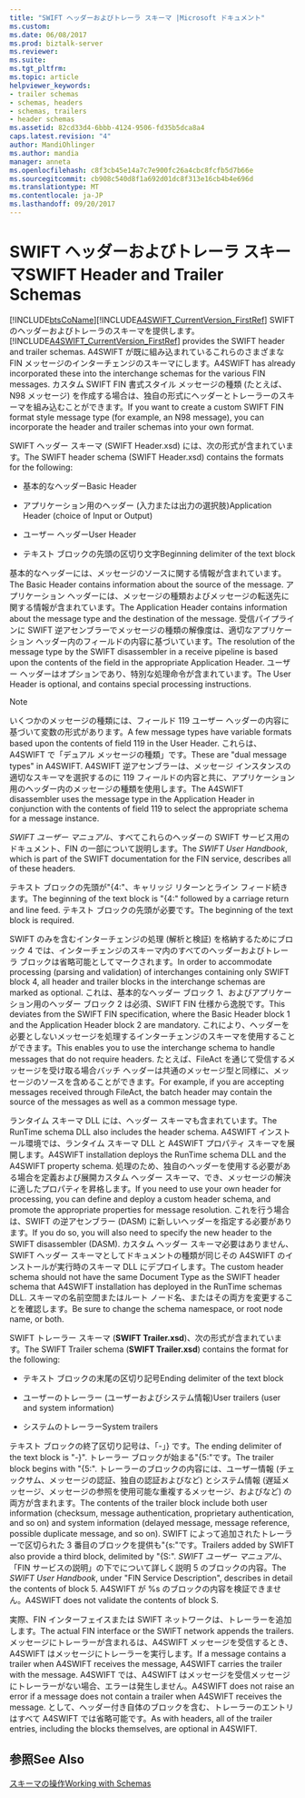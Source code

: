 ```yaml
---
title: "SWIFT ヘッダーおよびトレーラ スキーマ |Microsoft ドキュメント"
ms.custom: 
ms.date: 06/08/2017
ms.prod: biztalk-server
ms.reviewer: 
ms.suite: 
ms.tgt_pltfrm: 
ms.topic: article
helpviewer_keywords:
- trailer schemas
- schemas, headers
- schemas, trailers
- header schemas
ms.assetid: 82cd33d4-6bbb-4124-9506-fd35b5dca8a4
caps.latest.revision: "4"
author: MandiOhlinger
ms.author: mandia
manager: anneta
ms.openlocfilehash: c8f3cb45e14a7c7e900fc26a4cbc8fcfb5d7b66e
ms.sourcegitcommit: cb908c540d8f1a692d01dc8f313e16cb4b4e696d
ms.translationtype: MT
ms.contentlocale: ja-JP
ms.lasthandoff: 09/20/2017
---
```

# <a name="swift-header-and-trailer-schemas"></a><span data-ttu-id="a33d1-102">SWIFT ヘッダーおよびトレーラ スキーマ</span><span class="sxs-lookup"><span data-stu-id="a33d1-102">SWIFT Header and Trailer Schemas</span></span>
[!INCLUDE[btsCoName](../../includes/btsconame-md.md)]<span data-ttu-id="a33d1-103">[!INCLUDE[A4SWIFT_CurrentVersion_FirstRef](../../includes/a4swift-currentversion-firstref-md.md)] SWIFT のヘッダーおよびトレーラのスキーマを提供します。</span><span class="sxs-lookup"><span data-stu-id="a33d1-103"> [!INCLUDE[A4SWIFT_CurrentVersion_FirstRef](../../includes/a4swift-currentversion-firstref-md.md)] provides the SWIFT header and trailer schemas.</span></span> <span data-ttu-id="a33d1-104">A4SWIFT が既に組み込まれているこれらのさまざまな FIN メッセージのインターチェンジのスキーマにします。</span><span class="sxs-lookup"><span data-stu-id="a33d1-104">A4SWIFT has already incorporated these into the interchange schemas for the various FIN messages.</span></span> <span data-ttu-id="a33d1-105">カスタム SWIFT FIN 書式スタイル メッセージの種類 (たとえば、N98 メッセージ) を作成する場合は、独自の形式にヘッダーとトレーラーのスキーマを組み込むことができます。</span><span class="sxs-lookup"><span data-stu-id="a33d1-105">If you want to create a custom SWIFT FIN format style message type (for example, an N98 message), you can incorporate the header and trailer schemas into your own format.</span></span>  
  
 <span data-ttu-id="a33d1-106">SWIFT ヘッダー スキーマ (SWIFT Header.xsd) には、次の形式が含まれています。</span><span class="sxs-lookup"><span data-stu-id="a33d1-106">The SWIFT header schema (SWIFT Header.xsd) contains the formats for the following:</span></span>  
  
-   <span data-ttu-id="a33d1-107">基本的なヘッダー</span><span class="sxs-lookup"><span data-stu-id="a33d1-107">Basic Header</span></span>  
  
-   <span data-ttu-id="a33d1-108">アプリケーション用のヘッダー (入力または出力の選択肢)</span><span class="sxs-lookup"><span data-stu-id="a33d1-108">Application Header (choice of Input or Output)</span></span>  
  
-   <span data-ttu-id="a33d1-109">ユーザー ヘッダー</span><span class="sxs-lookup"><span data-stu-id="a33d1-109">User Header</span></span>  
  
-   <span data-ttu-id="a33d1-110">テキスト ブロックの先頭の区切り文字</span><span class="sxs-lookup"><span data-stu-id="a33d1-110">Beginning delimiter of the text block</span></span>  
  
 <span data-ttu-id="a33d1-111">基本的なヘッダーには、メッセージのソースに関する情報が含まれています。</span><span class="sxs-lookup"><span data-stu-id="a33d1-111">The Basic Header contains information about the source of the message.</span></span> <span data-ttu-id="a33d1-112">アプリケーション ヘッダーには、メッセージの種類およびメッセージの転送先に関する情報が含まれています。</span><span class="sxs-lookup"><span data-stu-id="a33d1-112">The Application Header contains information about the message type and the destination of the message.</span></span> <span data-ttu-id="a33d1-113">受信パイプラインに SWIFT 逆アセンブラーでメッセージの種類の解像度は、適切なアプリケーション ヘッダー内のフィールドの内容に基づいています。</span><span class="sxs-lookup"><span data-stu-id="a33d1-113">The resolution of the message type by the SWIFT disassembler in a receive pipeline is based upon the contents of the field in the appropriate Application Header.</span></span> <span data-ttu-id="a33d1-114">ユーザー ヘッダーはオプションであり、特別な処理命令が含まれています。</span><span class="sxs-lookup"><span data-stu-id="a33d1-114">The User Header is optional, and contains special processing instructions.</span></span>  
  
> [!NOTE]
>  <span data-ttu-id="a33d1-115">いくつかのメッセージの種類には、フィールド 119 ユーザー ヘッダーの内容に基づいて変数の形式があります。</span><span class="sxs-lookup"><span data-stu-id="a33d1-115">A few message types have variable formats based upon the contents of field 119 in the User Header.</span></span> <span data-ttu-id="a33d1-116">これらは、A4SWIFT で「デュアル メッセージの種類」です。</span><span class="sxs-lookup"><span data-stu-id="a33d1-116">These are "dual message types" in A4SWIFT.</span></span> <span data-ttu-id="a33d1-117">A4SWIFT 逆アセンブラーは、メッセージ インスタンスの適切なスキーマを選択するのに 119 フィールドの内容と共に、アプリケーション用のヘッダー内のメッセージの種類を使用します。</span><span class="sxs-lookup"><span data-stu-id="a33d1-117">The A4SWIFT disassembler uses the message type in the Application Header in conjunction with the contents of field 119 to select the appropriate schema for a message instance.</span></span>  
  
 <span data-ttu-id="a33d1-118">*SWIFT ユーザー マニュアル*、すべてこれらのヘッダーの SWIFT サービス用のドキュメント、FIN の一部について説明します。</span><span class="sxs-lookup"><span data-stu-id="a33d1-118">The *SWIFT User Handbook*, which is part of the SWIFT documentation for the FIN service, describes all of these headers.</span></span>  
  
 <span data-ttu-id="a33d1-119">テキスト ブロックの先頭が"{4:"、キャリッジ リターンとライン フィード続きます。</span><span class="sxs-lookup"><span data-stu-id="a33d1-119">The beginning of the text block is "{4:" followed by a carriage return and line feed.</span></span> <span data-ttu-id="a33d1-120">テキスト ブロックの先頭が必要です。</span><span class="sxs-lookup"><span data-stu-id="a33d1-120">The beginning of the text block is required.</span></span>  
  
 <span data-ttu-id="a33d1-121">SWIFT のみを含むインターチェンジの処理 (解析と検証) を格納するためにブロック 4 では、インターチェンジのスキーマ内のすべてのヘッダーおよびトレーラ ブロックは省略可能としてマークされます。</span><span class="sxs-lookup"><span data-stu-id="a33d1-121">In order to accommodate processing (parsing and validation) of interchanges containing only SWIFT block 4, all header and trailer blocks in the interchange schemas are marked as optional.</span></span> <span data-ttu-id="a33d1-122">これは、基本的なヘッダー ブロック 1、およびアプリケーション用のヘッダー ブロック 2 は必須、SWIFT FIN 仕様から逸脱です。</span><span class="sxs-lookup"><span data-stu-id="a33d1-122">This deviates from the SWIFT FIN specification, where the Basic Header block 1 and the Application Header block 2 are mandatory.</span></span> <span data-ttu-id="a33d1-123">これにより、ヘッダーを必要としないメッセージを処理するインターチェンジのスキーマを使用することができます。</span><span class="sxs-lookup"><span data-stu-id="a33d1-123">This enables you to use the interchange schema to handle messages that do not require headers.</span></span> <span data-ttu-id="a33d1-124">たとえば、FileAct を通じて受信するメッセージを受け取る場合バッチ ヘッダーは共通のメッセージ型と同様に、メッセージのソースを含めることができます。</span><span class="sxs-lookup"><span data-stu-id="a33d1-124">For example, if you are accepting messages received through FileAct, the batch header may contain the source of the messages as well as a common message type.</span></span>  
  
 <span data-ttu-id="a33d1-125">ランタイム スキーマ DLL には、ヘッダー スキーマも含まれています。</span><span class="sxs-lookup"><span data-stu-id="a33d1-125">The RunTime schema DLL also includes the header schema.</span></span> <span data-ttu-id="a33d1-126">A4SWIFT インストール環境では、ランタイム スキーマ DLL と A4SWIFT プロパティ スキーマを展開します。</span><span class="sxs-lookup"><span data-stu-id="a33d1-126">A4SWIFT installation deploys the RunTime schema DLL and the A4SWIFT property schema.</span></span> <span data-ttu-id="a33d1-127">処理のため、独自のヘッダーを使用する必要がある場合を定義および展開カスタム ヘッダー スキーマ、でき、メッセージの解決に適したプロパティを昇格します。</span><span class="sxs-lookup"><span data-stu-id="a33d1-127">If you need to use your own header for processing, you can define and deploy a custom header schema, and promote the appropriate properties for message resolution.</span></span> <span data-ttu-id="a33d1-128">これを行う場合は、SWIFT の逆アセンブラー (DASM) に新しいヘッダーを指定する必要があります。</span><span class="sxs-lookup"><span data-stu-id="a33d1-128">If you do so, you will also need to specify the new header to the SWIFT disassembler (DASM).</span></span> <span data-ttu-id="a33d1-129">カスタム ヘッダー スキーマ必要はありません、SWIFT ヘッダー スキーマとしてドキュメントの種類が同じその A4SWIFT のインストールが実行時のスキーマ DLL にデプロイします。</span><span class="sxs-lookup"><span data-stu-id="a33d1-129">The custom header schema should not have the same Document Type as the SWIFT header schema that A4SWIFT installation has deployed in the RunTime schemas DLL.</span></span> <span data-ttu-id="a33d1-130">スキーマの名前空間またはルート ノード名、またはその両方を変更することを確認します。</span><span class="sxs-lookup"><span data-stu-id="a33d1-130">Be sure to change the schema namespace, or root node name, or both.</span></span>  
  
 <span data-ttu-id="a33d1-131">SWIFT トレーラー スキーマ (**SWIFT Trailer.xsd**)、次の形式が含まれています。</span><span class="sxs-lookup"><span data-stu-id="a33d1-131">The SWIFT Trailer schema (**SWIFT Trailer.xsd**) contains the format for the following:</span></span>  
  
-   <span data-ttu-id="a33d1-132">テキスト ブロックの末尾の区切り記号</span><span class="sxs-lookup"><span data-stu-id="a33d1-132">Ending delimiter of the text block</span></span>  
  
-   <span data-ttu-id="a33d1-133">ユーザーのトレーラー (ユーザーおよびシステム情報)</span><span class="sxs-lookup"><span data-stu-id="a33d1-133">User trailers (user and system information)</span></span>  
  
-   <span data-ttu-id="a33d1-134">システムのトレーラー</span><span class="sxs-lookup"><span data-stu-id="a33d1-134">System trailers</span></span>  
  
 <span data-ttu-id="a33d1-135">テキスト ブロックの終了区切り記号は、「-」} です。</span><span class="sxs-lookup"><span data-stu-id="a33d1-135">The ending delimiter of the text block is "-}".</span></span> <span data-ttu-id="a33d1-136">トレーラー ブロックが始まる"{5:"です。</span><span class="sxs-lookup"><span data-stu-id="a33d1-136">The trailer block begins with "{5:".</span></span> <span data-ttu-id="a33d1-137">トレーラーのブロックの内容には、ユーザー情報 (チェックサム、メッセージの認証、独自の認証およびなど) とシステム情報 (遅延メッセージ、メッセージの参照を使用可能な重複するメッセージ、およびなど) の両方が含まれます。</span><span class="sxs-lookup"><span data-stu-id="a33d1-137">The contents of the trailer block include both user information (checksum, message authentication, proprietary authentication, and so on) and system information (delayed message, message reference, possible duplicate message, and so on).</span></span> <span data-ttu-id="a33d1-138">SWIFT によって追加されたトレーラーで区切られた 3 番目のブロックを提供も"{s:"です。</span><span class="sxs-lookup"><span data-stu-id="a33d1-138">Trailers added by SWIFT also provide a third block, delimited by "{S:".</span></span> <span data-ttu-id="a33d1-139">*SWIFT ユーザー マニュアル*、「FIN サービスの説明」の下でについて詳しく説明 5 のブロックの内容。</span><span class="sxs-lookup"><span data-stu-id="a33d1-139">The *SWIFT User Handbook*, under "FIN Service Description", describes in detail the contents of block 5.</span></span> <span data-ttu-id="a33d1-140">A4SWIFT が %s のブロックの内容を検証できません。</span><span class="sxs-lookup"><span data-stu-id="a33d1-140">A4SWIFT does not validate the contents of block S.</span></span>  
  
 <span data-ttu-id="a33d1-141">実際、FIN インターフェイスまたは SWIFT ネットワークは、トレーラーを追加します。</span><span class="sxs-lookup"><span data-stu-id="a33d1-141">The actual FIN interface or the SWIFT network appends the trailers.</span></span> <span data-ttu-id="a33d1-142">メッセージにトレーラーが含まれるは、A4SWIFT メッセージを受信するとき、A4SWIFT はメッセージにトレーラーを実行します。</span><span class="sxs-lookup"><span data-stu-id="a33d1-142">If a message contains a trailer when A4SWIFT receives the message, A4SWIFT carries the trailer with the message.</span></span> <span data-ttu-id="a33d1-143">A4SWIFT では、A4SWIFT はメッセージを受信メッセージにトレーラーがない場合、エラーは発生しません。</span><span class="sxs-lookup"><span data-stu-id="a33d1-143">A4SWIFT does not raise an error if a message does not contain a trailer when A4SWIFT receives the message.</span></span> <span data-ttu-id="a33d1-144">として、ヘッダー付き自体のブロックを含む、トレーラーのエントリはすべて A4SWIFT では省略可能です。</span><span class="sxs-lookup"><span data-stu-id="a33d1-144">As with headers, all of the trailer entries, including the blocks themselves, are optional in A4SWIFT.</span></span>  
  
## <a name="see-also"></a><span data-ttu-id="a33d1-145">参照</span><span class="sxs-lookup"><span data-stu-id="a33d1-145">See Also</span></span>  
 [<span data-ttu-id="a33d1-146">スキーマの操作</span><span class="sxs-lookup"><span data-stu-id="a33d1-146">Working with Schemas</span></span>](../../adapters-and-accelerators/accelerator-swift/working-with-schemas.md)